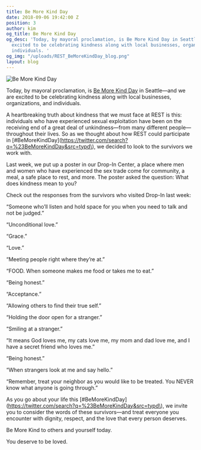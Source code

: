 ```yaml
---
title: Be More Kind Day
date: 2018-09-06 19:42:00 Z
position: 3
author: kim
og_title: Be More Kind Day
og_desc: 'Today, by mayoral proclamation, is Be More Kind Day in Seattle—and we are
  excited to be celebrating kindness along with local businesses, organizations, and
  individuals. '
og_img: "/uploads/REST_BeMoreKindDay_blog.png"
layout: blog
---
```


![Be More Kind Day](/uploads/REST_BeMoreKindDay_blog.png)

Today, by mayoral proclamation, is [Be More Kind Day](https://www.theworldisfun.org/be-more-kind) in Seattle—and we are excited to be celebrating kindness along with local businesses, organizations, and individuals.

A heartbreaking truth about kindness that we must face at REST is this: individuals who have experienced sexual exploitation have been on the receiving end of a great deal of unkindness—from many different people—throughout their lives. So as we thought about how REST could participate in [#BeMoreKindDay](https://twitter.com/search?q=%23BeMoreKindDay&src=typd\), we decided to look to the survivors we work with.

Last week, we put up a poster in our Drop-In Center, a place where men and women who have experienced the sex trade come for community, a meal, a safe place to rest, and more. The poster asked the question: What does kindness mean to you?

Check out the responses from the survivors who visited Drop-In last week:

“Someone who’ll listen and hold space for you when you need to talk and not be judged.”

“Unconditional love.”

“Grace.”

“Love.”

“Meeting people right where they’re at.”

“FOOD. When someone makes me food or takes me to eat.”

“Being honest.”

“Acceptance.”

“Allowing others to find their true self.”

“Holding the door open for a stranger.”

“Smiling at a stranger.”

“It means God loves me, my cats love me, my mom and dad love me, and I have a secret friend who loves me.”

“Being honest.”

“When strangers look at me and say hello.”

“Remember, treat your neighbor as you would like to be treated. You NEVER know what anyone is going through.”

As you go about your life this [#BeMoreKindDay](https://twitter.com/search?q=%23BeMoreKindDay&src=typd\), we invite you to consider the words of these survivors—and treat everyone you encounter with dignity, respect, and the love that every person deserves.

Be More Kind to others and yourself today.

You deserve to be loved.
